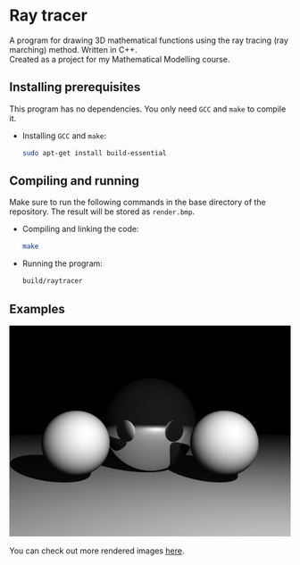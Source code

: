 # Ray tracer

A program for drawing 3D mathematical functions using the ray tracing (ray marching) method. Written in C++.  
Created as a project for my Mathematical Modelling course.

## Installing prerequisites

This program has no dependencies. You only need `GCC` and `make` to compile it.

* Installing `GCC` and `make`:
	```bash
	sudo apt-get install build-essential
	```

## Compiling and running

Make sure to run the following commands in the base directory of the repository. The result will be stored as `render.bmp`.

* Compiling and linking the code:
	```bash
	make
	```
* Running the program:
	```bash
	build/raytracer
	```

## Examples

![Render example](docs/example.bmp "Render example")

You can check out more rendered images [here](https://imgur.com/a/QpEdjfb "Render examples").
